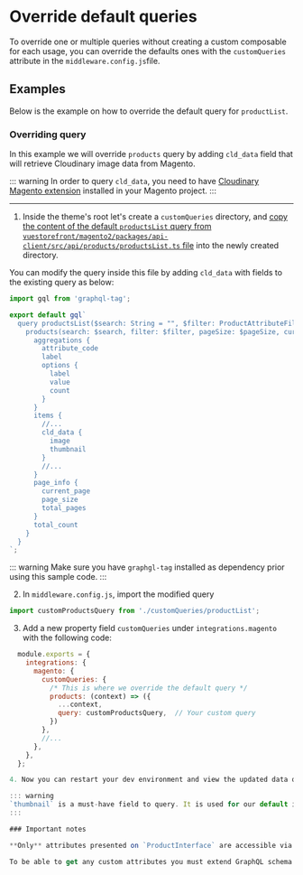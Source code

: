 # Override default queries

To override one or multiple queries without creating a custom composable for each usage, you can override the defaults ones with the `customQueries` attribute in the `middleware.config.js`file.

## Examples

Below is the example on how to override the default query for `productList`.

### Overriding query

In this example we will override `products` query by adding `cld_data` field that will retrieve Cloudinary image data from Magento.

::: warning
In order to query `cld_data`, you need to have [Cloudinary Magento extension](https://cloudinary.com/documentation/magento_integration) installed in your Magento project.
:::

---

1. Inside the theme's root let's create a `customQueries` directory, and [copy the content of the default `productsList` query from `vuestorefront/magento2/packages/api-client/src/api/products/productsList.ts` file](https://github.com/vuestorefront/magento2/blob/main/packages/api-client/src/api/products/productsList.ts) into the newly created directory.

You can modify the query inside this file by adding `cld_data` with fields to the existing query as below:

  ```typescript
  import gql from 'graphql-tag';

  export default gql`
    query productsList($search: String = "", $filter: ProductAttributeFilterInput, $pageSize: Int = 10, $currentPage: Int = 1, $sort: ProductAttributeSortInput) {
      products(search: $search, filter: $filter, pageSize: $pageSize, currentPage: $currentPage, sort: $sort) {
        aggregations {
          attribute_code
          label
          options {
            label
            value
            count
          }
        }
        items {
          //...
          cld_data {
            image
            thumbnail
          }
          //...
        }
        page_info {
          current_page
          page_size
          total_pages
        }
        total_count
      }
    }
  `;

  ```

::: warning
Make sure you have `graphgl-tag` installed as dependency prior using this sample code.
:::

2. In `middleware.config.js`, import the modified query

  ```js
  import customProductsQuery from './customQueries/productList';
  ```

3.  Add a new property field `customQueries` under `integrations.magento` with the following code:

  ```js
    module.exports = {
      integrations: {
        magento: {
          customQueries: {
            /* This is where we override the default query */
            products: (context) => ({
              ...context,
              query: customProductsQuery,  // Your custom query
            })
          },
          //...
        },
      },
    };

4. Now you can restart your dev environment and view the updated data queried.

::: warning
`thumbnail` is a must-have field to query. It is used for our default image rendering (for Nuxt image). DO NOT remove it from the query in any circumstance.
:::

### Important notes

**Only** attributes presented on `ProductInterface` are accessible via GraphQL without any additional modification on the Magento side.

To be able to get any custom attributes you must extend GraphQL schema in the Magento2. Follow [Magento 2 documentation](https://devdocs.magento.com/guides/v2.4/graphql/develop/extend-existing-schema.html) to achieve that.
